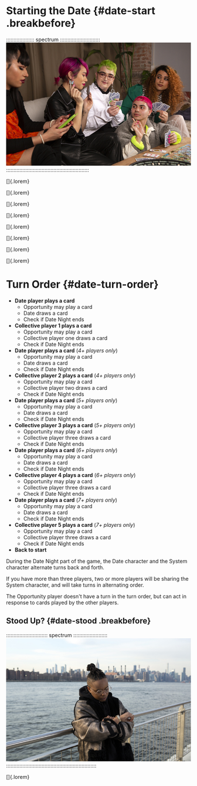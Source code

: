 # Starting the Date {#date-start .breakbefore}

::::::::::::::::::: spectrum :::::::::::::::::::::::::::
![Let's get this party started!](art/spectrum/group-cards-2.jpg)
::::::::::::::::::::::::::::::::::::::::::::::::::::::::

[]{.lorem}

[]{.lorem}

[]{.lorem}

[]{.lorem}

[]{.lorem}

[]{.lorem}

[]{.lorem}

[]{.lorem}

# Turn Order {#date-turn-order}

- **Date player plays a card**
  - Opportunity may play a card
  - Date draws a card
  - Check if Date Night ends
- **Collective player 1 plays a card**
  - Opportunity may play a card
  - Collective player one draws a card
  - Check if Date Night ends
- **Date player plays a card** (*4+ players only*)
  - Opportunity may play a card
  - Date draws a card
  - Check if Date Night ends
- **Collective player 2 plays a card** (*4+ players only*)
  - Opportunity may play a card
  - Collective player two draws a card
  - Check if Date Night ends
- **Date player plays a card** (*5+ players only*)
  - Opportunity may play a card
  - Date draws a card
  - Check if Date Night ends
- **Collective player 3 plays a card** (*5+ players only*)
  - Opportunity may play a card
  - Collective player three draws a card
  - Check if Date Night ends
- **Date player plays a card** (*6+ players only*)
  - Opportunity may play a card
  - Date draws a card
  - Check if Date Night ends
- **Collective player 4 plays a card** (*6+ players only*)
  - Opportunity may play a card
  - Collective player three draws a card
  - Check if Date Night ends
- **Date player plays a card** (*7+ players only*)
  - Opportunity may play a card
  - Date draws a card
  - Check if Date Night ends
- **Collective player 5 plays a card** (*7+ players only*)
  - Opportunity may play a card
  - Collective player three draws a card
  - Check if Date Night ends
- **Back to start**

During the Date Night part of the game, the Date character and the System 
character alternate turns back and forth.

If you have more than three players, two or more players will be sharing the
System character, and will take turns in alternating order.

The Opportunity player doesn't have a turn in the turn order, but can
act in response to cards played by the other players.

## Stood Up? {#date-stood .breakbefore}

:::::::::::::::::::::::::::: spectrum :::::::::::::::::::::::
![If the first three cards dealt to create the Date Status stack match, that means you've been stood up!](art/spectrum/watch.jpg)
:::::::::::::::::::::::::::::::::::::::::::::::::::::::::::::

[]{.lorem}

